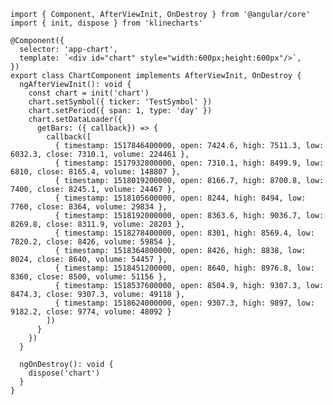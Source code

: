 ```ts:line-numbers [<svg width="16px" height="16px" viewBox="0 0 32 32"><path fill="#dd0031" d="M16 2L2.966 6.648l1.988 17.234L16 30l11.046-6.118l1.988-17.234z"/><path fill="#c3002f" d="M16 2v3.108v-.014V30l11.046-6.118l1.988-17.234z"/><path fill="#fff" d="m16 5.094l-8.148 18.27h3.038l1.638-4.088h6.916l1.638 4.088h3.038zm2.38 11.662h-4.76L16 11.03Z"/></svg>Angular]
import { Component, AfterViewInit, OnDestroy } from '@angular/core'
import { init, dispose } from 'klinecharts'

@Component({
  selector: 'app-chart',
  template: `<div id="chart" style="width:600px;height:600px"/>`,
})
export class ChartComponent implements AfterViewInit, OnDestroy {
  ngAfterViewInit(): void {
    const chart = init('chart')
    chart.setSymbol({ ticker: 'TestSymbol' })
    chart.setPeriod({ span: 1, type: 'day' })
    chart.setDataLoader({
      getBars: ({ callback}) => {
        callback([
          { timestamp: 1517846400000, open: 7424.6, high: 7511.3, low: 6032.3, close: 7310.1, volume: 224461 },
          { timestamp: 1517932800000, open: 7310.1, high: 8499.9, low: 6810, close: 8165.4, volume: 148807 },
          { timestamp: 1518019200000, open: 8166.7, high: 8700.8, low: 7400, close: 8245.1, volume: 24467 },
          { timestamp: 1518105600000, open: 8244, high: 8494, low: 7760, close: 8364, volume: 29834 },
          { timestamp: 1518192000000, open: 8363.6, high: 9036.7, low: 8269.8, close: 8311.9, volume: 28203 },
          { timestamp: 1518278400000, open: 8301, high: 8569.4, low: 7820.2, close: 8426, volume: 59854 },
          { timestamp: 1518364800000, open: 8426, high: 8838, low: 8024, close: 8640, volume: 54457 },
          { timestamp: 1518451200000, open: 8640, high: 8976.8, low: 8360, close: 8500, volume: 51156 },
          { timestamp: 1518537600000, open: 8504.9, high: 9307.3, low: 8474.3, close: 9307.3, volume: 49118 },
          { timestamp: 1518624000000, open: 9307.3, high: 9897, low: 9182.2, close: 9774, volume: 48092 }
        ])
      }
    })
  }

  ngOnDestroy(): void {
    dispose('chart')
  }
}
```